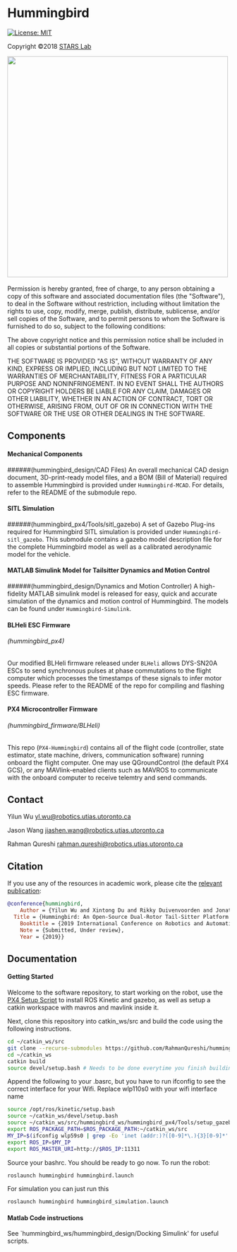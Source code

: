 # Hummingbird
 [![License: MIT](https://img.shields.io/badge/License-MIT-yellow.svg)](https://opensource.org/licenses/MIT)

Copyright &copy;2018 [STARS Lab](http://www.starslab.ca/)

<img src="http://www.starslab.ca/wp-content/themes/stars-lab/images/stars-logo.png" width="500">
<br><br>
Permission is hereby granted, free of charge, to any person obtaining a copy
of this software and associated documentation files (the "Software"), to deal
in the Software without restriction, including without limitation the rights
to use, copy, modify, merge, publish, distribute, sublicense, and/or sell
copies of the Software, and to permit persons to whom the Software is
furnished to do so, subject to the following conditions:

The above copyright notice and this permission notice shall be included in all
copies or substantial portions of the Software.

THE SOFTWARE IS PROVIDED "AS IS", WITHOUT WARRANTY OF ANY KIND, EXPRESS OR
IMPLIED, INCLUDING BUT NOT LIMITED TO THE WARRANTIES OF MERCHANTABILITY,
FITNESS FOR A PARTICULAR PURPOSE AND NONINFRINGEMENT. IN NO EVENT SHALL THE
AUTHORS OR COPYRIGHT HOLDERS BE LIABLE FOR ANY CLAIM, DAMAGES OR OTHER
LIABILITY, WHETHER IN AN ACTION OF CONTRACT, TORT OR OTHERWISE, ARISING FROM,
OUT OF OR IN CONNECTION WITH THE SOFTWARE OR THE USE OR OTHER DEALINGS IN THE
SOFTWARE.

## Components

#### Mechanical Components
######(hummingbird_design/CAD Files)
An overall mechanical CAD design document, 3D-print-ready model files, and a BOM (Bill of Material) required to assemble Hummingbird is provided under `Hummingbird-MCAD`. For details, refer to the README of the submodule repo.

#### SITL Simulation
######(hummingbird_px4/Tools/sitl_gazebo)
A set of Gazebo Plug-ins required for Hummingbird SITL simulation is provided under `Hummingbird-sitl_gazebo`. This submodule contains a gazebo model description file for the complete Hummingbird model as well as a calibrated aerodynamic model for the vehicle.

#### MATLAB Simulink Model for Tailsitter Dynamics and Motion Control
######(hummingbird_design/Dynamics and Motion Controller)
A high-fidelity MATLAB simulink model is released for easy, quick and accurate simulation of the dynamics and motion control of Hummingbird. The models can be found under `Hummingbird-Simulink`.

#### BLHeli ESC Firmware
###### (hummingbird_px4)
Our modified BLHeli firmware released under `BLHeli` allows DYS-SN20A ESCs to send synchronous pulses at phase commutations to the flight computer which processes the timestamps of these signals to infer motor speeds. Please refer to the README of the repo for compiling and flashing ESC firmware. 

#### PX4 Microcontroller Firmware
###### (hummingbird_firmware/BLHeli)
This repo (`PX4-Hummingbird`) contains all of the flight code (controller, state estimator, state machine, drivers, communication software) running onboard the flight computer. One may use QGroundControl (the default PX4 GCS), or any MAVlink-enabled clients such as MAVROS to communicate with the onboard computer to receive telemtry and send commands.

## Contact
Yilun Wu  <yl.wu@robotics.utias.utoronto.ca>

Jason Wang <jiashen.wang@robotics.utias.utoronto.ca>

Rahman Qureshi <rahman.qureshi@robotics.utias.utoronto.ca>
  
## Citation
If you use any of the resources in academic work, please cite the [relevant publication](TBA): 

```bibtex
@conference{hummingbird,
	Author = {Yilun Wu and Xintong Du and Rikky Duivenvoorden and Jonathan Kelly},
  Title = {Hummingbird: An Open-Source Dual-Rotor Tail-Sitter Platform for Research and Education},
	Booktitle = {2019 International Conference on Robotics and Automation (ICRA)},
	Note = {Submitted, Under review},
	Year = {2019}}
```

## Documentation

#### Getting Started
Welcome to the software repository, to start working on the robot, use the [PX4 Setup Script](https://github.com/PX4/Devguide/blob/master/build_scripts/ubuntu_sim_ros_gazebo.sh) to install
ROS Kinetic and gazebo, as well as setup a catkin workspace with mavros and mavlink inside it. 

Next, clone this repository into catkin_ws/src and build the code using the following instructions.

```bash
cd ~/catkin_ws/src
git clone --recurse-submodules https://github.com/RahmanQureshi/hummingbird_ws #  To clone the repository
cd ~/catkin_ws
catkin build
source devel/setup.bash # Needs to be done everytime you finish building
```

Append the following to your .basrc, but you have to run ifconfig to see the correct interface for your Wifi. Replace wlp110s0 with your wifi interface name

```bash
source /opt/ros/kinetic/setup.bash
source ~/catkin_ws/devel/setup.bash
source ~/catkin_ws/src/hummingbird_ws/hummingbird_px4/Tools/setup_gazebo.bash ~/catkin_ws/src/hummingbird_ws/hummingbird_px4 ~/catkin_ws/build/hummingbird_px4 
export ROS_PACKAGE_PATH=$ROS_PACKAGE_PATH:~/catkin_ws/src
MY_IP=$(ifconfig wlp59s0 | grep -Eo 'inet (addr:)?([0-9]*\.){3}[0-9]*' | grep -Eo '([0-9]*\.){3}[0-9]*' | grep -v '127.0.0.1')
export ROS_IP=$MY_IP
export ROS_MASTER_URI=http://$ROS_IP:11311

```

Source your bashrc. You should be ready to go now. To run the robot:

```bash
roslaunch hummingbird hummingbird.launch
```

For simulation you can just run this

```bash
roslaunch hummingbird hummingbird_simulation.launch
```

#### Matlab Code instructions

See `hummingbird_ws/hummingbird_design/Docking Simulink' for useful scripts.
